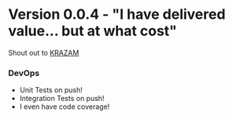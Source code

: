 # Version 0.0.4 - "I have delivered value... but at what cost"

Shout out to [KRAZAM](https://www.youtube.com/watch?v=DYvhC_RdIwQ&t=7s)

### DevOps

* Unit Tests on push!
* Integration Tests on push!
* I even have code coverage!